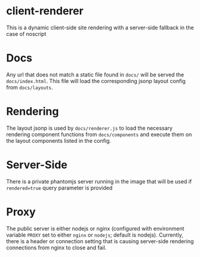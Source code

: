 client-renderer
===============

This is a dynamic client-side site rendering with a server-side fallback in the case of noscript

# Docs

Any url that does not match a static file found in `docs/` will be served the `docs/index.html`.  This file will load the corresponding jsonp layout config from `docs/layouts`.

# Rendering

The layout jsonp is used by `docs/renderer.js` to load the necessary rendering component functions from `docs/components` and execute them on the layout components listed in the config.

# Server-Side

There is a private phantomjs server running in the image that will be used if `rendered=true` query parameter is provided

# Proxy

The public server is either nodejs or nginx (configured with environment variable `PROXY` set to either `nginx` or `nodejs`; default is nodejs).  Currently, there is a header or connection setting that is causing server-side rendering connections from nginx to close and fail.
